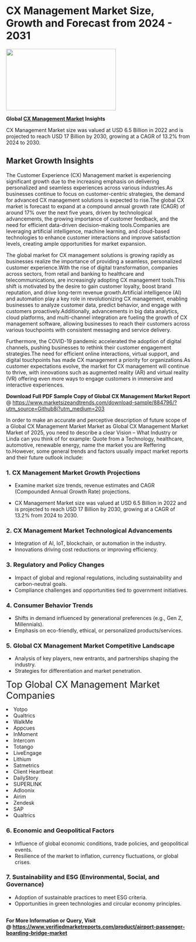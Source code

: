 <H1>CX Management Market Size, Growth and Forecast from 2024 - 2031</H1><img class="aligncenter size-medium wp-image-584254" src="https://thirdeyenews.in/wp-content/uploads/2024/09/Global-Market-Research-300x168.jpeg" alt="" width="300" height="168" /><p><strong>Global&nbsp;<a href="https://www.marketsizeandtrends.com/download-sample/884796/?utm_source=Github8j?utm_medium=203">CX Management Market</a> Insights</strong></p><p>CX Management Market size was valued at USD 6.5 Billion in 2022 and is projected to reach USD 17 Billion by 2030, growing at a CAGR of 13.2% from 2024 to 2030.</p><p><h2>Market Growth Insights</h2> <p>The Customer Experience (CX) Management market is experiencing significant growth due to the increasing emphasis on delivering personalized and seamless experiences across various industries.As businesses continue to focus on customer-centric strategies, the demand for advanced CX management solutions is expected to rise.The global CX market is forecast to expand at a compound annual growth rate (CAGR) of around 17% over the next five years, driven by technological advancements, the growing importance of customer feedback, and the need for efficient data-driven decision-making tools.Companies are leveraging artificial intelligence, machine learning, and cloud-based technologies to enhance customer interactions and improve satisfaction levels, creating ample opportunities for market expansion.</p> <p>The global market for CX management solutions is growing rapidly as businesses realize the importance of providing a seamless, personalized customer experience.With the rise of digital transformation, companies across sectors, from retail and banking to healthcare and telecommunications, are increasingly adopting CX management tools.This shift is motivated by the desire to gain customer loyalty, boost brand reputation, and drive long-term revenue growth.Artificial intelligence (AI) and automation play a key role in revolutionizing CX management, enabling businesses to analyze customer data, predict behavior, and engage with customers proactively.Additionally, advancements in big data analytics, cloud platforms, and multi-channel integration are fueling the growth of CX management software, allowing businesses to reach their customers across various touchpoints with consistent messaging and service delivery.</p> <p>Furthermore, the COVID-19 pandemic accelerated the adoption of digital channels, pushing businesses to rethink their customer engagement strategies.The need for efficient online interactions, virtual support, and digital touchpoints has made CX management a priority for organizations.As customer expectations evolve, the market for CX management will continue to thrive, with innovations such as augmented reality (AR) and virtual reality (VR) offering even more ways to engage customers in immersive and interactive experiences.</p> <p><span class=""><strong>Download Full PDF Sample Copy of Global CX Management Market Report</strong> @ <a href="https://www.marketsizeandtrends.com/download-sample/884796/?utm_source=Github8j?utm_medium=203" target="_blank">https://www.marketsizeandtrends.com/download-sample/884796/?utm_source=Github8j?utm_medium=203</a></span></p><p>In order to make an accurate and perceptive description of future scope of a Global&nbsp;CX Management Market Market as Global&nbsp;CX Management Market Market of 2025, you need to describe a clear Vision &ndash; What Industry or Linda can you think of for example: Quote from a Technology, healthcare, automotive, renewable energy, name the market you are Reffering to.However, some general trends and factors usually impact market reports and their future outlook include:</p><h3>1.&nbsp;<strong>CX Management Market Growth Projections</strong></h3><ul><li>Examine market size trends, revenue estimates and CAGR (Compounded Annual Growth Rate) projections.</li><li><p>CX Management Market size was valued at USD 6.5 Billion in 2022 and is projected to reach USD 17 Billion by 2030, growing at a CAGR of 13.2% from 2024 to 2030.</p></li></ul><h3>2.&nbsp;<strong>CX Management Market Technological Advancements</strong></h3><ul><li>Integration of AI, IoT, blockchain, or automation in the industry.</li><li>Innovations driving cost reductions or improving efficiency.</li></ul><h3>3.&nbsp;<strong>Regulatory and Policy Changes</strong></h3><ul><li>Impact of global and regional regulations, including sustainability and carbon-neutral goals.</li><li>Compliance challenges and opportunities tied to government initiatives.</li></ul><h3>4.&nbsp;<strong>Consumer Behavior Trends</strong></h3><ul><li>Shifts in demand influenced by generational preferences (e.g., Gen Z, Millennials).</li><li>Emphasis on eco-friendly, ethical, or personalized products/services.</li></ul><h3>5.&nbsp;<strong>Global CX Management Market Competitive Landscape</strong></h3><ul><li>Analysis of key players, new entrants, and partnerships shaping the industry.</li><li>Strategies for differentiation and market penetration.</li></ul><p data-pm-slice="1 1 []"><span style="color: inherit; font-family: inherit; font-size: 25px;">Top Global CX Management Market Companies</span></p><div class="" data-test-id=""><p><li>Yotpo</li><li> Qualtrics</li><li> WalkMe</li><li> Appcues</li><li> InMoment</li><li> Intercom</li><li> Totango</li><li> LiveEngage</li><li> Lithium</li><li> Satmetrics</li><li> Client Heartbeat</li><li> DailyStory</li><li> SUPERLINK</li><li> Adloonix</li><li> Airim</li><li> Zendesk</li><li> SAP</li><li> Qualtrics</li></p></div><h3>6.&nbsp;<strong>Economic and Geopolitical Factors</strong></h3><ul><li>Influence of global economic conditions, trade policies, and geopolitical events.</li><li>Resilience of the market to inflation, currency fluctuations, or global crises.</li></ul><h3>7.&nbsp;<strong>Sustainability and ESG (Environmental, Social, and Governance)</strong></h3><ul><li>Adoption of sustainable practices to meet ESG criteria.</li><li>Opportunities in green technologies and circular economy principles.</li></ul><h2><strong style="font-size: 14px;">For More Information or Query, Visit @&nbsp;</strong><a style="background-color: #ffffff; font-size: 14px;" href="https://www.marketsizeandtrends.com/report/cx-management-market/" target="_blank">https://www.verifiedmarketreports.com/product/airport-passenger-boarding-bridge-market</a></h2>